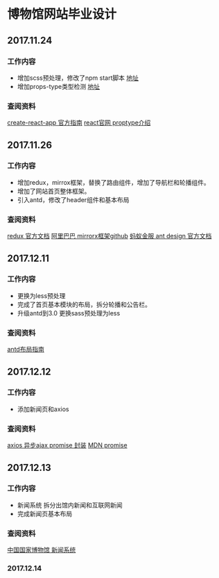 # 博物馆网站毕业设计
## 2017.11.24
### **工作内容**
* 增加scss预处理，修改了npm start脚本 [地址](https://www.sass.hk/docs/)
* 增加props-type类型检测 [地址](https://reactjs.org/docs/typechecking-with-proptypes.html)
### **查阅资料**
[create-react-app 官方指南](https://github.com/facebookincubator/create-react-app/blob/master/packages/react-scripts/template/README.md#adding-a-css-preprocessor-sass-less-etc)
[react官网 proptype介绍](https://reactjs.org/docs/typechecking-with-proptypes.html#proptypes)
## 2017.11.26
### **工作内容**
* 增加redux，mirrox框架，替换了路由组件，增加了导航栏和轮播组件。
* 增加了网站首页整体框架。
* 引入antd，修改了header组件和基本布局
### **查阅资料**
[redux 官方文档](https://redux.js.org/)
[阿里巴巴 mirrorx框架github](https://github.com/mirrorjs/mirror)
[蚂蚁金服 ant design 官方文档](https://ant.design/index-cn)
## 2017.12.11
### **工作内容**
* 更换为less预处理
* 完成了首页基本模块的布局，拆分轮播和公告栏。
* 升级antd到3.0 更换sass预处理为less
### **查阅资料**
[antd布局指南](https://ant.design/docs/spec/layout-cn)
## 2017.12.12
### **工作内容**
* 添加新闻页和axios
### **查阅资料**
[axios 异步ajax promise 封装](https://www.npmjs.com/package/axios)
[MDN promise](https://developer.mozilla.org/zh-CN/docs/Web/JavaScript/Reference/Global_Objects/Promise)
## 2017.12.13
### **工作内容**
* 新闻系统 拆分出馆内新闻和互联网新闻
* 完成新闻页基本布局
### **查阅资料**
[中国国家博物馆 新闻系统](http://www.chnmuseum.cn/)
### 2017.12.14
